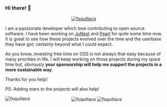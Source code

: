 ### Hi there! 👋

<!--
**fsquillace/fsquillace** is a ✨ _special_ ✨ repository because its `README.md` (this file) appears on your GitHub profile.

Here are some ideas to get you started:

- 🔭 I’m currently working on ...
- 🌱 I’m currently learning ...
- 👯 I’m looking to collaborate on ...
- 🤔 I’m looking for help with ...
- 💬 Ask me about ...
- 📫 How to reach me: ...
- 😄 Pronouns: ...
- ⚡ Fun fact: ...
-->

<p align="center"> <a href="https://github.com/ryo-ma/github-profile-trophy"><img src="https://github-profile-trophy.vercel.app/?username=fsquillace" alt="fsquillace" /></a> </p>

I am a passionate developer which love contributing to open source software. I have been working on [JuNest](https://github.com/fsquillace/junest) and [Pearl](https://github.com/pearl-core/pearl) for quite some time now. It is great to see how these projects evolved over the time and the userbase they have got; certainly beyond what I could expect.

As you know, investing free time on OSS is not always that easy because of many priorities in life. I will keep working on those projects during my spare time but, obviously **your sponsorship will help me support the projects in a more sustainable way**.

Thanks for you help!

PS: Adding stars to the projects will also help!


<p align="center">
  <img align="left" src="https://github-readme-stats.vercel.app/api/top-langs?username=fsquillace&show_icons=true&locale=en&layout=compact" alt="fsquillace" />
  <img align="center" src="https://github-readme-stats.vercel.app/api?username=fsquillace&show_icons=true&locale=en" alt="fsquillace" />
  <img align="center" src="https://github-readme-streak-stats.herokuapp.com/?user=fsquillace&" alt="fsquillace" />
</p>
